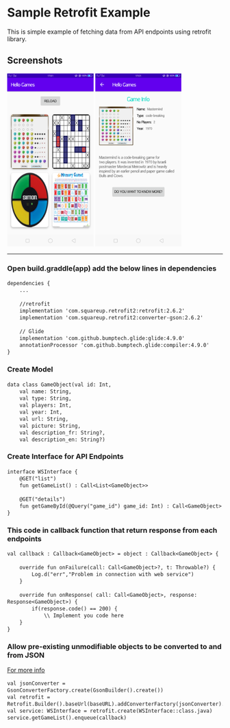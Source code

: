 # Sample Retrofit Example
This is simple example of fetching data from API endpoints using retrofit library.
## Screenshots
<img src="https://github.com/BibekLama/sample_retrofit_example/blob/master/app/assets/Screenshot_2020-07-07-17-01-08-90.png" width="40%" title="Splash Screen" alt="Screenshots"></img> 
<img src="https://github.com/BibekLama/sample_retrofit_example/blob/master/app/assets/Screenshot_2020-07-07-17-01-15-36.png" width="40%" title="Splash Screen" alt="Screenshots"></img>

***

### Open build.graddle(app) add the below lines in dependencies
    dependencies {
        ...

        //retrofit
        implementation 'com.squareup.retrofit2:retrofit:2.6.2'
        implementation 'com.squareup.retrofit2:converter-gson:2.6.2'

        // Glide
        implementation 'com.github.bumptech.glide:glide:4.9.0'
        annotationProcessor 'com.github.bumptech.glide:compiler:4.9.0'
    }
### Create Model
    data class GameObject(val id: Int,
        val name: String,
        val type: String,
        val players: Int,
        val year: Int,
        val url: String,
        val picture: String,
        val description_fr: String?,
        val description_en: String?)

### Create Interface for API Endpoints

    interface WSInterface {
        @GET("list")
        fun getGameList() : Call<List<GameObject>>

        @GET("details")
        fun getGameById(@Query("game_id") game_id: Int) : Call<GameObject>
    }

### This code in callback function that return response from each endpoints

    val callback : Callback<GameObject> = object : Callback<GameObject> {

        override fun onFailure(call: Call<GameObject>?, t: Throwable?) {
            Log.d("err","Problem in connection with web service")
        }

        override fun onResponse( call: Call<GameObject>, response: Response<GameObject>) {
            if(response.code() == 200) {
                \\ Implement you code here
        }
    }


### Allow pre-existing unmodifiable objects to be converted to and from JSON
[For more info](https://github.com/google/gson)

    val jsonConverter = GsonConverterFactory.create(GsonBuilder().create())
    val retrofit = Retrofit.Builder().baseUrl(baseURL).addConverterFactory(jsonConverter).build()
    val service: WSInterface = retrofit.create(WSInterface::class.java)
    service.getGameList().enqueue(callback)
